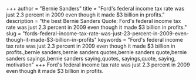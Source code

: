+++
author = "Bernie Sanders"
title = "Ford's federal income tax rate was just 2.3 percent in 2009 even though it made $3 billion in profits."
description = "the best Bernie Sanders Quote: Ford's federal income tax rate was just 2.3 percent in 2009 even though it made $3 billion in profits."
slug = "fords-federal-income-tax-rate-was-just-23-percent-in-2009-even-though-it-made-$3-billion-in-profits"
keywords = "Ford's federal income tax rate was just 2.3 percent in 2009 even though it made $3 billion in profits.,bernie sanders,bernie sanders quotes,bernie sanders quote,bernie sanders sayings,bernie sanders saying,quotes, sayings,quote, saying, motivation"
+++
Ford's federal income tax rate was just 2.3 percent in 2009 even though it made $3 billion in profits.
